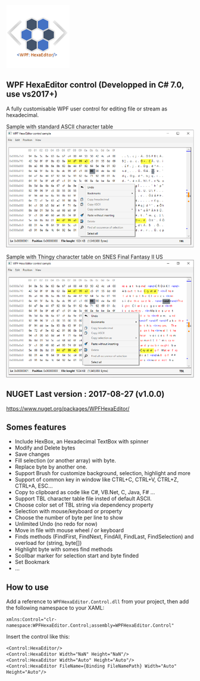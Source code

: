 ![example](Logo.png?raw=true)

## WPF HexaEditor control       (Developped in C# 7.0, use vs2017+)
A fully customisable WPF user control for editing file or stream as hexadecimal.


Sample with standard ASCII character table
![example](WPFHexEditorControlSample7-NOTBL.png?raw=true)

Sample with Thingy character table on SNES Final Fantasy II US
![example](WPFHexEditorControlSample7-TBL.png?raw=true)

## NUGET  Last version : 2017-08-27 (v1.0.0)
https://www.nuget.org/packages/WPFHexaEditor/

## Somes features
- Include HexBox, an Hexadecimal TextBox with spinner
- Modify and Delete bytes
- Save changes
- Fill selection (or another array) with byte.
- Replace byte by another one.
- Support Brush for customize background, selection, highlight and more 
- Support of common key in window like CTRL+C, CTRL+V, CTRL+Z, CTRL+A, ESC...
- Copy to clipboard as code like C#, VB.Net, C, Java, F# ... 
- Support TBL character table file insted of default ASCII.
- Choose color set of TBL string via dependency property
- Selection with mouse/keyboard or property
- Choose the number of byte per line to show 
- Unlimited Undo (no redo for now)
- Move in file with mouse wheel / or keyboard
- Finds methods (FindFirst, FindNext, FindAll, FindLast, FindSelection) and overload for (string, byte[])
- Highlight byte with somes find methods
- Scollbar marker for selection start and byte finded
- Set Bookmark
- ...

## How to use
Add a reference to `WPFHexaEditor.Control.dll` from your project, then add the following namespace to your XAML:

```xaml
xmlns:Control="clr-namespace:WPFHexaEditor.Control;assembly=WPFHexaEditor.Control"
```

Insert the control like this:

```xaml
<Control:HexaEditor/>
<Control:HexaEditor Width="NaN" Height="NaN"/>
<Control:HexaEditor Width="Auto" Height="Auto"/>
<Control:HexaEditor FileName={Binding FileNamePath} Width="Auto" Height="Auto"/>
```
